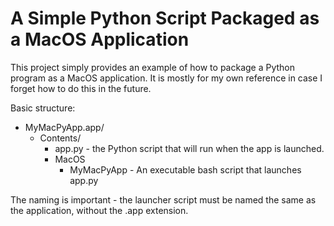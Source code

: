 # A Simple Python Script Packaged as a MacOS Application

This project simply provides an example of how to package a
Python program as a MacOS application. It is mostly for my
own reference in case I forget how to do this in the future.

Basic structure:

  - MyMacPyApp.app/
    - Contents/
      - app.py - the Python script that will run when the app is launched.
      - MacOS
        - MyMacPyApp - An executable bash script that launches app.py

The naming is important - the launcher script must be named
the same as the application, without the .app extension.

